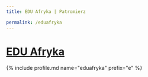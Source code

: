 ```yaml
---
title: EDU Afryka | Patromierz

permalink: /eduafryka
---
```


# [EDU Afryka](https://patronite.pl/eduafryka)

{% include profile.md name="eduafryka" prefix="e" %}

